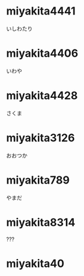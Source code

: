 # miyakita4441
いしわたり

# miyakita4406
いわや

# miyakita4428
さくま

# miyakita3126
おおつか

# miyakita789
やまだ

# miyakita8314
???

# miyakita40